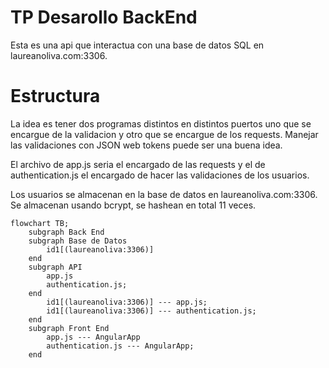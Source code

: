 # TP Desarollo BackEnd
Esta es una api que interactua con una base de datos SQL en laureanoliva.com:3306.

# Estructura
La idea es tener dos programas distintos en distintos puertos uno que se encargue de la validacion y otro que se encargue de los requests. Manejar las validaciones con JSON web tokens puede ser una buena idea.

El archivo de app.js seria el encargado de las requests y el de authentication.js el encargado de hacer las validaciones de los usuarios.

Los usuarios se almacenan en la base de datos en laureanoliva.com:3306. Se almacenan usando bcrypt, se hashean en total 11 veces.


````mermaid
flowchart TB;
    subgraph Back End
    subgraph Base de Datos
        id1[(laureanoliva:3306)]
    end
    subgraph API
        app.js
        authentication.js;
    end
        id1[(laureanoliva:3306)] --- app.js;
        id1[(laureanoliva:3306)] --- authentication.js;
    end
    subgraph Front End
        app.js --- AngularApp
        authentication.js --- AngularApp;
    end

     


